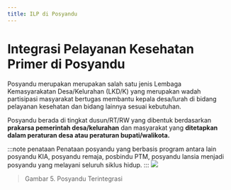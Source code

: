 ```yaml
---
title: ILP di Posyandu
---
```


# Integrasi Pelayanan Kesehatan Primer di Posyandu

Posyandu merupakan merupakan salah satu jenis Lembaga Kemasyarakatan Desa/Kelurahan (LKD/K) yang merupakan wadah partisipasi masyarakat bertugas membantu kepala desa/lurah di bidang pelayanan kesehatan dan bidang lainnya sesuai kebutuhan.

Posyandu berada di tingkat dusun/RT/RW yang dibentuk berdasarkan **prakarsa pemerintah desa/kelurahan** dan masyarakat yang **ditetapkan dalam peraturan desa atau peraturan bupati/walikota.**

:::note penataan
Penataan posyandu yang berbasis program antara lain posyandu KIA, posyandu remaja, posbindu PTM, posyandu lansia menjadi posyandu yang melayani seluruh siklus hidup.
:::
![](/ilm/image018.png)

> Gambar 5. Posyandu Terintegrasi

